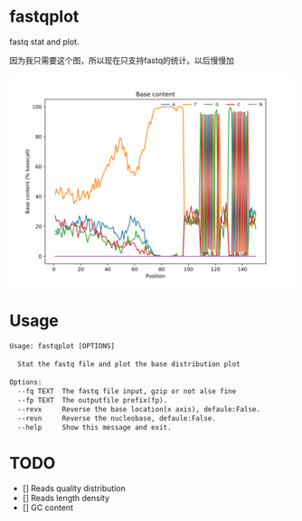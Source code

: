 # fastqplot

fastq stat and plot.

因为我只需要这个图，所以现在只支持fastq的统计。以后慢慢加

![base conntend](example/test.basedistribution.png)


# Usage

```
Usage: fastqplot [OPTIONS]

  Stat the fastq file and plot the base distribution plot

Options:
  --fq TEXT  The fastq file input, gzip or not alse fine
  --fp TEXT  The outputfile prefix(fp).
  --revx     Reverse the base location(x axis), defaule:False.
  --revn     Reverse the nucleobase, defaule:False.
  --help     Show this message and exit.

```


# TODO

- [] Reads quality distribution
- [] Reads length density
- [] GC content

